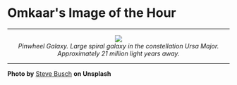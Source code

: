 # Omkaar's Image of the Hour

---

<div align="center">

<a href="https://unsplash.com/photos/a-beautiful-spiral-galaxy-swirls-in-the-vast-cosmos-kGPnWZRT7O8">
  <img src="https://images.unsplash.com/photo-1750292836196-3aafd7645c08?crop=entropy&cs=tinysrgb&fit=max&fm=jpg&ixid=M3w3NjA2Nzh8MHwxfHJhbmRvbXx8fHx8fHx8fDE3NTMxNDYwMDB8&ixlib=rb-4.1.0&q=80&w=1080" style="max-width:100%; height:auto;">
</a>

<br>
<i>Pinwheel Galaxy. Large spiral galaxy in the constellation Ursa Major. Approximately 21 million light years away.</i>

</div>

---

**Photo by** [Steve Busch](https://unsplash.com/@sdbusch77) **on Unsplash**
